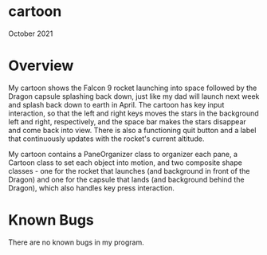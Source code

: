 # cartoon
October 2021

# Overview
My cartoon shows the Falcon 9 rocket launching into space followed by the Dragon capsule splashing back down, 
just like my dad will launch next week and splash back down to earth in April. The cartoon has key input interaction, 
so that the left and right keys moves the stars in the background left and right, respectively, and the space bar makes 
the stars disappear and come back into view. There is also a functioning quit button and a label that continuously 
updates with the rocket's current altitude.

My cartoon contains a PaneOrganizer class to organizer each pane, a Cartoon class to set each object 
into motion, and two composite shape classes - one for the rocket that launches (and background in front of the Dragon) 
and one for the capsule that lands (and background behind the Dragon), which also handles key press interaction.

# Known Bugs
There are no known bugs in my program.
